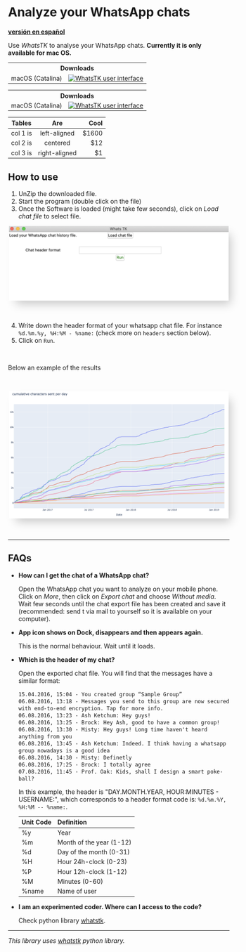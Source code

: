 # Analyze your WhatsApp chats
**[versión en español](esp.md)**

Use *WhatsTK* to analyse your WhatsApp chats. **Currently it is only available for mac OS.**

<!-- <p style="text-align: center;"> -->
<div align="center">
<table class="tg">
    <tr>
        <th class="tg-fymr" colspan="2">Downloads</th>
    </tr>
    <tr>
        <td class="tg-0pky">macOS (Catalina)</td>
    <td class="tg-0pky"><a href="dist/WhatsTK.zip"><img src="https://img.shields.io/badge/download_zip_⬇-brightgreen.svg"
    alt="WhatsTK user interface" width="100%"></a>
    </td>
    </tr>
</table>
</div>



<p align="center">
<table class="tg">
    <tr>
        <th class="tg-fymr" colspan="2">Downloads</th>
    </tr>
    <tr>
        <td class="tg-0pky">macOS (Catalina)</td>
    <td class="tg-0pky"><a href="dist/WhatsTK.zip"><img src="https://img.shields.io/badge/download_zip_⬇-brightgreen.svg"
    alt="WhatsTK user interface" width="100%"></a>
    </td>
    </tr>
</table>
</p>

<!-- </p> -->

<center>

| Tables   |      Are      |  Cool |
|----------|:-------------:|------:|
| col 1 is |  left-aligned | $1600 |
| col 2 is |    centered   |   $12 |
| col 3 is | right-aligned |    $1 |

</center>


## How to use

1. UnZip the downloaded file.
2. Start the program (double click on the file)
3. Once the Software is loaded (might take few seconds), click on _Load chat file_ to select file.

<p style="text-align: center;">
<img src="assets/app-screenshot.png" alt="WhatsTK user interface" width="500" height='auto' style="box-shadow: 10px 13px 21px -6px
rgba(0,0,0,0.22);">
</p>
<br>

4. Write down the header format of your whatsapp chat file. For instance `%d.%m.%y, %H:%M - %name:` (check more on
   `headers` section below).
5. Click on `Run`.

<br>

Below an example of the results

<br>
<p style="text-align: center;">
<img src="assets/stats.png" alt="WhatsTK user interface" width="500" height='auto' style="box-shadow: 10px 13px 21px -6px
rgba(0,0,0,0.22);">
</p>
<br>

---
## FAQs

* **How can I get the chat of a WhatsApp chat?**

    Open the WhatsApp chat you want to analyze on your mobile phone. Click on _More_, then click on _Export chat_ and
    choose _Without media_. Wait few seconds until the chat export file has been created and save it (recommended: send t via mail to yourself so it is available on your computer).


* **App icon shows on Dock, disappears and then appears again.**

    This is the normal behaviour. Wait until it loads.

* **Which is the header of my chat?**

    Open the exported chat file. You will find that the messages have a similar format:

    ```
    15.04.2016, 15:04 - You created group “Sample Group”
    06.08.2016, 13:18 - Messages you send to this group are now secured with end-to-end encryption. Tap for more info.
    06.08.2016, 13:23 - Ash Ketchum: Hey guys!
    06.08.2016, 13:25 - Brock: Hey Ash, good to have a common group!
    06.08.2016, 13:30 - Misty: Hey guys! Long time haven't heard anything from you
    06.08.2016, 13:45 - Ash Ketchum: Indeed. I think having a whatsapp group nowadays is a good idea
    06.08.2016, 14:30 - Misty: Definetly
    06.08.2016, 17:25 - Brock: I totally agree
    07.08.2016, 11:45 - Prof. Oak: Kids, shall I design a smart poke-ball?
    ```

    In this example, the header is "DAY.MONTH.YEAR, HOUR:MINUTES - USERNAME:", which corresponds to a header format code
    is: `%d.%m.%Y, %H:%M -- %name:`.
    
    | Unit Code | Definition               |
    |-----------|--------------------------|
    | %y        | Year                     |
    | %m        | Month of the year (1-12) |
    | %d        | Day of the month (0-31)  |
    | %H        | Hour 24h-clock (0-23)    |
    | %P        | Hour 12h-clock (1-12)    |
    | %M        | Minutes (0-60)           |
    | %name     | Name of user             |

* **I am an experimented coder. Where can I access to the code?**

    Check python library [whatstk](https://lcsrg.me/whatstk).

---

*This library uses [whatstk](https://lcsrg.me/whatstk) python library.*